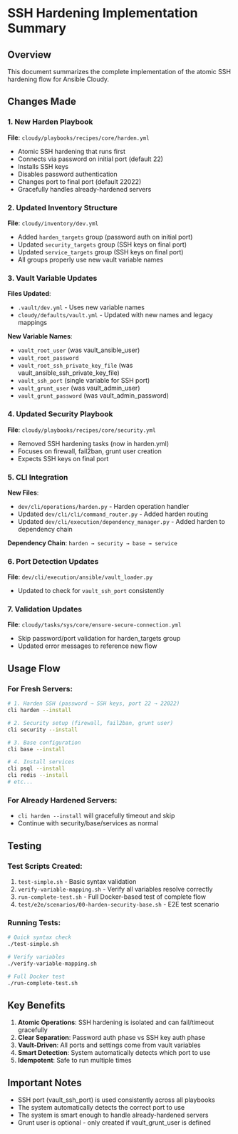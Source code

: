 # SSH Hardening Implementation Summary

## Overview
This document summarizes the complete implementation of the atomic SSH hardening flow for Ansible Cloudy.

## Changes Made

### 1. New Harden Playbook
**File**: `cloudy/playbooks/recipes/core/harden.yml`
- Atomic SSH hardening that runs first
- Connects via password on initial port (default 22)
- Installs SSH keys
- Disables password authentication
- Changes port to final port (default 22022)
- Gracefully handles already-hardened servers

### 2. Updated Inventory Structure
**File**: `cloudy/inventory/dev.yml`
- Added `harden_targets` group (password auth on initial port)
- Updated `security_targets` group (SSH keys on final port)
- Updated `service_targets` group (SSH keys on final port)
- All groups properly use new vault variable names

### 3. Vault Variable Updates
**Files Updated**:
- `.vault/dev.yml` - Uses new variable names
- `cloudy/defaults/vault.yml` - Updated with new names and legacy mappings

**New Variable Names**:
- `vault_root_user` (was vault_ansible_user)
- `vault_root_password` 
- `vault_root_ssh_private_key_file` (was vault_ansible_ssh_private_key_file)
- `vault_ssh_port` (single variable for SSH port)
- `vault_grunt_user` (was vault_admin_user)
- `vault_grunt_password` (was vault_admin_password)

### 4. Updated Security Playbook
**File**: `cloudy/playbooks/recipes/core/security.yml`
- Removed SSH hardening tasks (now in harden.yml)
- Focuses on firewall, fail2ban, grunt user creation
- Expects SSH keys on final port

### 5. CLI Integration
**New Files**:
- `dev/cli/operations/harden.py` - Harden operation handler
- Updated `dev/cli/cli/command_router.py` - Added harden routing
- Updated `dev/cli/execution/dependency_manager.py` - Added harden to dependency chain

**Dependency Chain**: `harden → security → base → service`

### 6. Port Detection Updates
**File**: `dev/cli/execution/ansible/vault_loader.py`
- Updated to check for `vault_ssh_port` consistently

### 7. Validation Updates
**File**: `cloudy/tasks/sys/core/ensure-secure-connection.yml`
- Skip password/port validation for harden_targets group
- Updated error messages to reference new flow

## Usage Flow

### For Fresh Servers:
```bash
# 1. Harden SSH (password → SSH keys, port 22 → 22022)
cli harden --install

# 2. Security setup (firewall, fail2ban, grunt user)
cli security --install

# 3. Base configuration
cli base --install

# 4. Install services
cli psql --install
cli redis --install
# etc...
```

### For Already Hardened Servers:
- `cli harden --install` will gracefully timeout and skip
- Continue with security/base/services as normal

## Testing

### Test Scripts Created:
1. `test-simple.sh` - Basic syntax validation
2. `verify-variable-mapping.sh` - Verify all variables resolve correctly
3. `run-complete-test.sh` - Full Docker-based test of complete flow
4. `test/e2e/scenarios/00-harden-security-base.sh` - E2E test scenario

### Running Tests:
```bash
# Quick syntax check
./test-simple.sh

# Verify variables
./verify-variable-mapping.sh

# Full Docker test
./run-complete-test.sh
```

## Key Benefits

1. **Atomic Operations**: SSH hardening is isolated and can fail/timeout gracefully
2. **Clear Separation**: Password auth phase vs SSH key auth phase
3. **Vault-Driven**: All ports and settings come from vault variables
4. **Smart Detection**: System automatically detects which port to use
5. **Idempotent**: Safe to run multiple times

## Important Notes

- SSH port (vault_ssh_port) is used consistently across all playbooks
- The system automatically detects the correct port to use
- The system is smart enough to handle already-hardened servers
- Grunt user is optional - only created if vault_grunt_user is defined